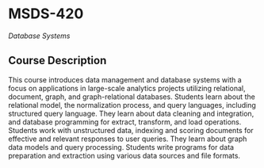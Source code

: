 # MSDS-420
*Database Systems*

## Course Description
This course introduces data management and database systems with a focus on applications in large-scale analytics projects utilizing relational, document, graph, and graph-relational databases. Students learn about the relational model, the normalization process, and query languages, including structured query language. They learn about data cleaning and integration, and database programming for extract, transform, and load operations. Students work with unstructured data, indexing and scoring documents for effective and relevant responses to user queries. They learn about graph data models and query processing. Students write programs for data preparation and extraction using various data sources and file formats.

